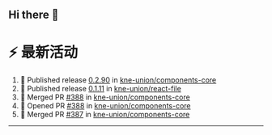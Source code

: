 ## Hi there 👋

<!--

**Here are some ideas to get you started:**

🙋‍♀️ A short introduction - what is your organization all about?
🌈 Contribution guidelines - how can the community get involved?
👩‍💻 Useful resources - where can the community find your docs? Is there anything else the community should know?
🍿 Fun facts - what does your team eat for breakfast?
🧙 Remember, you can do mighty things with the power of [Markdown](https://docs.github.com/github/writing-on-github/getting-started-with-writing-and-formatting-on-github/basic-writing-and-formatting-syntax)
-->


# ⚡ 最新活动

<!--START_SECTION:activity-->
1. 🚀 Published release [0.2.90](https://github.com/kne-union/components-core/releases/tag/0.2.90) in [kne-union/components-core](https://github.com/kne-union/components-core)
2. 🚀 Published release [0.1.11](https://github.com/kne-union/react-file/releases/tag/0.1.11) in [kne-union/react-file](https://github.com/kne-union/react-file)
3. 🎉 Merged PR [#388](https://github.com/kne-union/components-core/pull/388) in [kne-union/components-core](https://github.com/kne-union/components-core)
4. 💪 Opened PR [#388](https://github.com/kne-union/components-core/pull/388) in [kne-union/components-core](https://github.com/kne-union/components-core)
5. 🎉 Merged PR [#387](https://github.com/kne-union/components-core/pull/387) in [kne-union/components-core](https://github.com/kne-union/components-core)
<!--END_SECTION:activity-->

---
